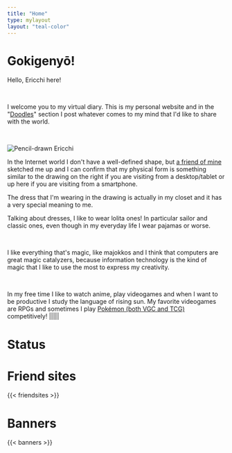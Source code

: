```yaml
---
title: "Home"
type: mylayout
layout: "teal-color"
---
```


# Gokigenyō!

Hello, Ericchi here!

&nbsp;

I welcome you to my virtual diary. This is my personal website and in the "[Doodles](posts/)" section I post whatever comes to my mind that I'd like to share with the world.

&nbsp;

<div class="drawing"><img alt="Pencil-drawn Ericchi" class="image desktop-only-right-sidebar" style="background-clip: content-box; shape-outside: polygon(30% 34%, 7% 20%, 30% 0, 71% 0, 86% 18%, 87% 43%, 100% 48%, 73% 100%, 36% 100%, 36% 69%, 0 61%, 3% 50%);" src="/images/portrait.webp" onerror='this.onerror = null; this.src="images/portrait.png"'></div>

In the Internet world I don't have a well-defined shape, but [a friend of mine](https://www.facebook.com/mathelt.6) sketched me up and I can confirm that my physical form is something similar to the drawing on the right if you are visiting from a desktop/tablet or up here if you are visiting from a smartphone.

The dress that I'm wearing in the drawing is actually in my closet and it has a very special meaning to me.

Talking about dresses, I like to wear lolita ones! In particular sailor and classic ones, even though in my everyday life I wear pajamas or worse.

&nbsp;

I like everything that's magic, like majokkos and I think that computers are great magic catalyzers, because information technology is the kind of magic that I like to use the most to express my creativity.

&nbsp;

In my free time I like to watch anime, play videogames and when I want to be productive I study the language of rising sun. My favorite videogames are RPGs and sometimes I play [Pokémon (both VGC and TCG)](https://www.pokemon.com/it/play-pokemon/info) competitively!
|||||
# Status
<div id="statuscafe" class="underline"><div id="statuscafe-username"></div><div id="statuscafe-content"></div></div><script src="https://status.cafe/current-status.js?name=ericchi" defer></script>

# Friend sites

<div class="norecolor">
    <div id="banners-friendsites" class="bannerini center">{{< friendsites >}}</div>
</div>

# Banners
<div class="norecolor">
    <div id="banners-stuff" class="bannerini center">{{< banners >}}</div>
</div>